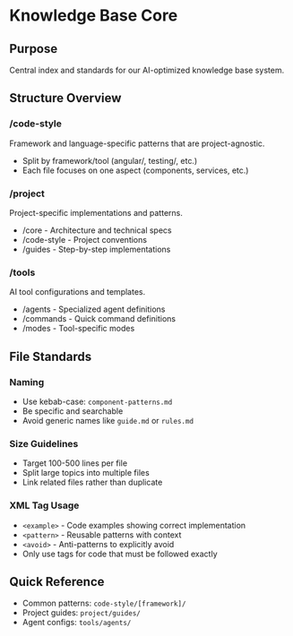 # Knowledge Base Core

## Purpose
Central index and standards for our AI-optimized knowledge base system.

## Structure Overview

### /code-style
Framework and language-specific patterns that are project-agnostic.
- Split by framework/tool (angular/, testing/, etc.)
- Each file focuses on one aspect (components, services, etc.)

### /project
Project-specific implementations and patterns.
- /core - Architecture and technical specs
- /code-style - Project conventions
- /guides - Step-by-step implementations

### /tools
AI tool configurations and templates.
- /agents - Specialized agent definitions
- /commands - Quick command definitions
- /modes - Tool-specific modes

## File Standards

### Naming
- Use kebab-case: `component-patterns.md`
- Be specific and searchable
- Avoid generic names like `guide.md` or `rules.md`

### Size Guidelines
- Target 100-500 lines per file
- Split large topics into multiple files
- Link related files rather than duplicate

### XML Tag Usage
- `<example>` - Code examples showing correct implementation
- `<pattern>` - Reusable patterns with context
- `<avoid>` - Anti-patterns to explicitly avoid
- Only use tags for code that must be followed exactly

## Quick Reference
- Common patterns: `code-style/[framework]/`
- Project guides: `project/guides/`
- Agent configs: `tools/agents/`